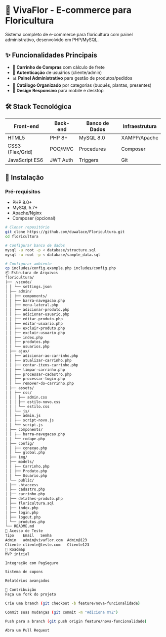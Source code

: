 # 🌸 VivaFlor - E-commerce para Floricultura

Sistema completo de e-commerce para floricultura com painel administrativo, desenvolvido em PHP/MySQL.

## ✨ Funcionalidades Principais
- 🛒 **Carrinho de Compras** com cálculo de frete
- 👤 **Autenticação** de usuários (cliente/admin)
- 📊 **Painel Administrativo** para gestão de produtos/pedidos
- 🌷 **Catálogo Organizado** por categorias (buquês, plantas, presentes)
- 📱 **Design Responsivo** para mobile e desktop

## 🛠 Stack Tecnológica
| Front-end       | Back-end       | Banco de Dados | Infraestrutura  |
|-----------------|----------------|----------------|-----------------|
| HTML5           | PHP 8+         | MySQL 8.0      | XAMPP/Apache    |
| CSS3 (Flex/Grid)| POO/MVC        | Procedures     | Composer        |
| JavaScript ES6  | JWT Auth       | Triggers       | Git             |

## 🚀 Instalação

### Pré-requisitos
- PHP 8.0+
- MySQL 5.7+
- Apache/Nginx
- Composer (opcional)

```bash
# Clonar repositório
git clone https://github.com/duwalace/Floricultura.git
cd floricultura

# Configurar banco de dados
mysql -u root -p < database/structure.sql
mysql -u root -p < database/sample_data.sql

# Configurar ambiente
cp includes/config.example.php includes/config.php
📦 Estrutura de Arquivos
floricultura/
├── .vscode/
│ │ └── settings.json
│ ├── admin/
│ │ ├── components/
│ │ ├── barra-navegacao.php
│ │ ├── menu-lateral.php
│ │ ├── adicionar-produto.php
│ │ ├── adicionar-usuario.php
│ │ ├── editar-produto.php
│ │ ├── editar-usuario.php
│ │ ├── excluir-produto.php
│ │ ├── excluir-usuario.php
│ │ ├── index.php
│ │ ├── produtos.php
│ │ └── usuarios.php
│ ├── ajax/
│ │ ├── adicionar-ao-carrinho.php
│ │ ├── atualizar-carrinho.php
│ │ ├── contar-itens-carrinho.php
│ │ ├── limpar-carrinho.php
│ │ ├── processar-cadastro.php
│ │ ├── processar-login.php
│ │ └── remover-do-carrinho.php
│ ├── assets/
│ │ ├── css/
│ │ │ ├── admin.css
│ │ │ ├── estilo-novo.css
│ │ │ └── estilo.css
│ │ └── js/
│ │ ├── admin.js
│ │ ├── script-novo.js
│ │ └── script.js
│ ├── components/
│ │ ├── barra-navegacao.php
│ │ └── rodape.php
│ ├── config/
│ │ ├── conexao.php
│ │ └── global.php
│ ├── img/
│ ├── models/
│ │ ├── Carrinho.php
│ │ ├── Produto.php
│ │ └── Usuario.php
│ └── public/
│ ├── .htaccess
│ ├── cadastro.php
│ ├── carrinho.php
│ ├── detalhes-produto.php
│ ├── floricultura.sql
│ ├── index.php
│ ├── login.php
│ ├── logout.php
│ └── produtos.php
└── README.md
🔐 Acesso de Teste
Tipo	Email	Senha
Admin	admin@vivaflor.com	Admin@123
Cliente	cliente@teste.com	Cliente123
📌 Roadmap
MVP inicial

Integração com PagSeguro

Sistema de cupons

Relatórios avançados

🤝 Contribuição
Faça um fork do projeto

Crie uma branch (git checkout -b feature/nova-funcionalidade)

Commit suas mudanças (git commit -m "Adiciona XYZ")

Push para a branch (git push origin feature/nova-funcionalidade)

Abra um Pull Request

